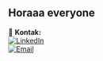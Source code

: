 ## Horaaa everyone 

🔗 **Kontak:**  
[![LinkedIn](https://img.shields.io/badge/LinkedIn-Profile-blue?logo=linkedin)](https://linkedin.com/in/revalin-amalia)  
[![Email](https://img.shields.io/badge/Email-Contact-red?logo=gmail)](mailto:email@example.com)
